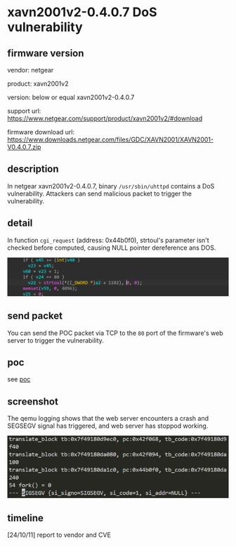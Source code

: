 # xavn2001v2-0.4.0.7 DoS vulnerability
## firmware version
vendor: netgear

product: xavn2001v2

version: below or equal xavn2001v2-0.4.0.7

support url: https://www.netgear.com/support/product/xavn2001v2/#download

firmware download url: https://www.downloads.netgear.com/files/GDC/XAVN2001/XAVN2001-V0.4.0.7.zip

## description
In netgear xavn2001v2-0.4.0.7, binary `/usr/sbin/uhttpd` contains a DoS vulnerability. Attackers can send malicious packet to trigger the vulnerability.

## detail
In function `cgi_request` (address: 0x44b0f0), strtoul's parameter isn't checked before computed, causing NULL pointer dereference ans DOS.

![strtroul](image.png)

## send packet
You can send the POC packet via TCP to the `80` port of the firmware's web server to trigger the vulnerability.

## poc
see [poc](./poc)

## screenshot
The qemu logging shows that the web server encounters a crash and SEGSEGV signal has triggered, and web server has stoppod working.

![crash](image-1.png)

## timeline
[24/10/11] report to vendor and CVE